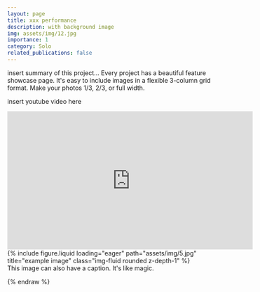 ```yaml
---
layout: page
title: xxx performance
description: with background image
img: assets/img/12.jpg
importance: 1
category: Solo
related_publications: false
---
```


insert summary of this project...
Every project has a beautiful feature showcase page.
It's easy to include images in a flexible 3-column grid format.
Make your photos 1/3, 2/3, or full width.

insert youtube video here
<iframe width="560" height="315" src="https://www.youtube.com/embed/KLDZiwIFhEc" frameborder="0" allowfullscreen></iframe>



<div class="row">
    <div class="col-sm mt-3 mt-md-0">
        {% include figure.liquid loading="eager" path="assets/img/5.jpg" title="example image" class="img-fluid rounded z-depth-1" %}
    </div>
</div>
<div class="caption">
    This image can also have a caption. It's like magic.
</div>

{% endraw %}
